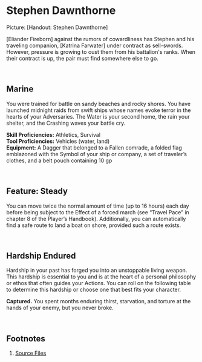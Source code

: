 ﻿<!-- Stephen Dawnthorne -->
<!-- invasion-of-eirinn -->
<!-- character-sheets -->
<!-- ship-crewmates -->
<!-- stephen-dawnthorne -->

<!-- Reference URLS -->
[Repo Files]: https://github.com/Tougher-Together-DnD/invasion-of-eirinn/main/character-sheets/ship-crewmates/stephen-dawnthorne "Tougher Together Files"
[Item Link]: https://app.roll20.net/compendium/dnd5e/Items%3ABallista?sharedCompendium=11505718#toc_2

<!-- Images -->
[Main Banner]: https://raw.githubusercontent.com/Tougher-Together-DnD/invasion-of-eirinn/main/character-sheets/ship-crewmates/stephen-dawnthorne/stephen-portrait-celtic.png "topic main banner"

<style>
/* CSS style for NaturalCrit Homebrew render. */
.phb#p1{ text-align:left; }
.phb#p1:after{ display:none; }
.phb p+p { margin-top:.2em; }
.phb blockquote { margin-top:1em; margin-bottom:2em; }
.phb h1, .phb h2, .phb h3, .phb h4, sup, span { color:#006699; }
span { font-weight:bold; }
ul li { line-height:2; }
.phb table tbody tr td { border:1px solid #1C6EA4; text-align:left; }
th:empty { display:none; }
</style>

# Stephen Dawnthorne
Picture: [Handout: Stephen Dawnthorne]

[Eliander Fireborn] against the rumors of cowardliness has Stephen and his traveling companion, [Katrina Farwater] under contract as sell-swords. However, pressure is growing to oust them from his battalion's ranks. When their contract is up, the pair must find somewhere else to go.

<br>

## Marine
You were trained for battle on sandy beaches and rocky shores. You have launched midnight raids from swift ships whose names evoke terror in the hearts of your Adversaries. The Water is your second home, the rain your shelter, and the Crashing waves your battle cry.

**Skill Proficiencies:** Athletics, Survival  
**Tool Proficiencies:** Vehicles (water, land)  
**Equipment:** A Dagger that belonged to a Fallen comrade, a folded flag emblazoned with the Symbol of your ship or company, a set of traveler’s clothes, and a belt pouch containing 10 gp  

<br>

## Feature: Steady
You can move twice the normal amount of time (up to 16 hours) each day before being subject to the Effect of a forced march (see “Travel Pace” in chapter 8 of the Player’s Handbook). Additionally, you can automatically find a safe route to land a boat on shore, provided such a route exists.

<br>

## Hardship Endured
Hardship in your past has forged you into an unstoppable living weapon. This hardship is essential to you and is at the heart of a personal philosophy or ethos that often guides your Actions. You can roll on the following table to determine this hardship or choose one that best fits your character.

**Captured.** You spent months enduring thirst, starvation, and torture at the hands of your enemy, but you never broke.

<br>

## Footnotes
1. [Source Files][Repo Files]
